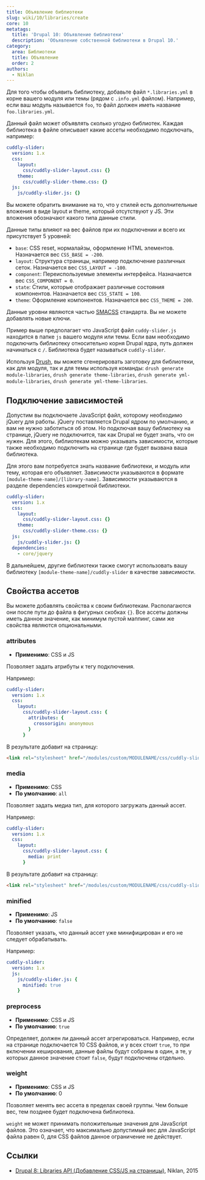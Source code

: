 ```yaml
---
title: Объявление библиотеки
slug: wiki/10/libraries/create
core: 10
metatags:
  title: 'Drupal 10: Объявление библиотеки'
  description: 'Объявление собственной библиотеки в Drupal 10.'
category:
  area: Библиотеки
  title: Объявление
  order: 2
authors:
  - Niklan
---
```


Для того чтобы объявить библиотеку, добавьте файл `*.libraries.yml` в корне вашего модуля или темы (рядом с `.info.yml` файлом). Например, если ваш модуль называется `foo`, то файл должен иметь название `foo.libraries.yml`.

Данный файл может объявлять сколько угодно библиотек. Каждая библиотека в файле описывает какие ассеты необходимо подключать, например:

```yaml
cuddly-slider:
  version: 1.x
  css:
    layout:
      css/cuddly-slider-layout.css: {}
    theme:
      css/cuddly-slider-theme.css: {}
  js:
    js/cuddly-slider.js: {}
```

Вы можете обратить внимание на то, что у стилей есть дополнительные вложения в виде layout и theme, который отсутствуют у JS. Эти вложения обозначают какого типа данные стили.

Данные типы влияют на вес файлов при их подключении и всего их присутствует 5 уровней:

- `base`: CSS reset, нормалайзы, оформление HTML элементов. Назначается вес `CSS_BASE = -200`.
- `layout`: Структура страницы, например подключение различных сеток. Назначается вес `CSS_LAYOUT = -100`.
- `component`: Переиспользуемые элементы интерфейса. Назначается вес `CSS_COMPONENT = 0`.
- `state`: Стили, которые отображает различные состояния компонентов. Назначается вес `CSS_STATE = 100`.
- `theme`: Оформление компонентов. Назначается вес `CSS_THEME = 200`.

Данные уровни являются частью [SMACSS](https://smacss.com/) стандарта. Вы не можете добавлять новые ключи.

Пример выше предполагает что JavaScript файл `cuddy-slider.js` находится в папке `js` вашего модуля или темы. Если вам необходимо подключить библиотеку относительно корня Drupal ядра, путь должен начинаться с `/`. Библиотека будет называться `cuddly-slider`.

<Aside>

Используя [Drush](../../../../drush/index.md), вы можете сгенерировать заготовку для библиотеки, как для модуля, так и для темы используя команды: `drush generate module-libraries`, `drush generate theme-libraries`, `drush generate yml-module-libraries`, `drush generate yml-theme-libraries`.

</Aside>

## Подключение зависимостей
 
Допустим вы подключаете JavaScript файл, которому необходимо jQuery для работы. jQuery поставляется Drupal ядром по умолчанию, и вам не нужно заботиться об этом. Но подключая вашу библиотеку на странице, jQuery не подключится, так как Drupal не будет знать, что он нужен. Для этого, библиотекам можно указывать зависимости, которые также необходимо подключить на странице где будет вызвана ваша библиотека.

Для этого вам потребуется знать название библиотеки, и модуль или тему, которая его объявляет. Зависимости указываются в формате `[module-theme-name]/[library-name]`. Зависимости указываются в разделе dependencies конкретной библиотеки. 

```yaml
cuddly-slider:
  version: 1.x
  css:
    layout:
      css/cuddly-slider-layout.css: {}
    theme:
      css/cuddly-slider-theme.css: {}
  js:
    js/cuddly-slider.js: {}
  dependencies:
    - core/jquery
```
 
В дальнейшем, другие библиотеки также смогут использовать вашу библиотеку `[module-theme-name]/cuddly-slider` в качестве зависимости.

## Свойства ассетов

Вы можете добавлять свойства к своим библиотекам. Располагаются они после пути до файла в фигурных скобках `{}`. Все ассеты должны иметь данное значение, как минимум пустой маппинг, сами же свойства являются опциональными.

### attributes

- **Применимо**: CSS и JS

Позволяет задать атрибуты к тегу подключения.

Например:

```yaml
cuddly-slider:
  version: 1.x
  css:
    layout:
      css/cuddly-slider-layout.css: {
        attributes: {
          crossorigin: anonymous
        }
      }
```

В результате добавит на страницу:
 
```html
<link rel="stylesheet" href="/modules/custom/MODULENAME/css/cuddly-slider-layout.css" crossorigin="anonymous">
```

### media

- **Применимо**: CSS
- **По умолчанию**: `all`

Позволяет задать медиа тип, для которого загружать данный ассет.

Например:

```yaml
cuddly-slider:
  version: 1.x
  css:
    layout:
      css/cuddly-slider-layout.css: {
        media: print
      }
```
 
В результате добавит на страницу:
 
```html
<link rel="stylesheet" href="/modules/custom/MODULENAME/css/cuddly-slider-layout.css" media="print">
```

### minified

- **Применимо**: JS
- **По умолчанию**: `false`

Позволяет указать, что данный ассет уже минифицирован и его не следует обрабатывать.
 
Например:

```yaml
cuddly-slider:
  version: 1.x
  js:
    js/cuddly-slider.js: {
      minified: true
    }
```

### preprocess

- **Применимо**: CSS и JS
- **По умолчанию**: `true`

Определяет, должен ли данный ассет агрегироваться. Например, если на странице подключается 10 CSS файлов, и у всех стоит `true`, то при включении кеширования, данные файлы будут собраны в один, а те, у которых данное значение стоит `false`, будут подключены отдельно.

### weight

- **Применимо**: CSS и JS
- **По умолчанию**: 0

Позволяет менять вес ассета в пределах своей группы. Чем больше вес, тем позднее будет подключена библиотека.

<Aside>

`weight` не может принимать положительные значения для JavaScript файлов. Это означает, что максимально допустимый вес для JavaScript файла равен 0, для CSS файлов данное ограничение не действует.

</Aside>

## Ссылки

- [Drupal 8: Libraries API (Добавление CSS/JS на страницы)](https://niklan.net/blog/72), Niklan, 2015

